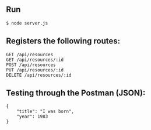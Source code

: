 ## Run
```
$ node server.js
```

## Registers the following routes:
```
GET /api/resources
GET /api/resources/:id
POST /api/resources
PUT /api/resources/:id
DELETE /api/resources/:id
```

## Testing through the Postman (JSON):
```
{
    "title": "I was born",
    "year": 1983
}
```
